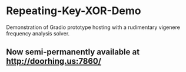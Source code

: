 # Repeating-Key-XOR-Demo
Demonstration of Gradio prototype hosting with a rudimentary vigenere frequency analysis solver.


## Now semi-permanently available at http://doorhing.us:7860/
